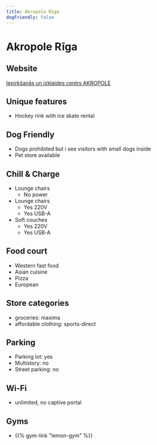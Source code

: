 ```yaml
---
title: Akropole Rīga
dogFriendly: false
---
```


# Akropole Rīga

## Website
[Iepirkšanās un izklaides centrs AKROPOLE](https://www.akropoleriga.lv)

## Unique features
- Hockey rink with ice skate rental

## Dog Friendly
- Dogs prohibited but i see visitors with small dogs inside
- Pet store available

## Chill & Charge
- Lounge chairs
    - No power
- Lounge chairs
    - Yes 220V 
    - Yes USB-A
- Soft couches
    - Yes 220V 
    - Yes USB-A

## Food court
- Western fast food
- Asian cuisine
- Pizza
- European

## Store categories
- groceries: maxima
- affordable clothing: sports-direct

## Parking
- Parking lot: yes
- Multistory: no
- Street parking: no

## Wi-Fi
- unlimited, no captive portal

## Gyms
- {{% gym-link "lemon-gym" %}}
